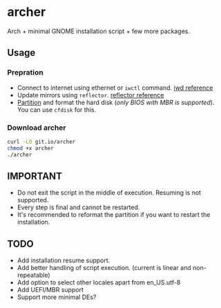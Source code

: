 # archer
Arch + minimal GNOME installation script + few more packages.

## Usage
### Prepration
- Connect to internet using ethernet or `iwctl` command. [iwd reference](https://wiki.archlinux.org/title/Iwd#Usage)
- Update mirrors using `reflector`. [reflector reference](https://wiki.archlinux.org/title/reflector#Usage)
- [Partition](https://wiki.archlinux.org/title/installation_guide#Partition_the_disks) and format the hard disk (*only BIOS with MBR is supported*). You can use `cfdisk` for this.

### Download archer
```sh
curl -LO git.io/archer
chmod +x archer
./archer
```
## IMPORTANT
- Do not exit the script in the middle of execution. Resuming is not supported.
- Every step is final and cannot be restarted.
- It's recommended to reformat the partition if you want to restart the installation.

## TODO
- Add installation resume support.
- Add better handling of script execution. (current is linear and non-repeatable)
- Add option to select other locales apart from en_US.utf-8
- Add UEFI/MBR support
- Support more minimal DEs?
